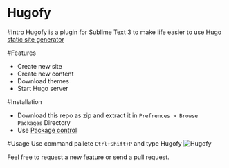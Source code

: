 # Hugofy

#Intro
Hugofy is a plugin for Sublime Text 3 to make life easier to use [Hugo static site generator](http://gohugo.io)

#Features
*	Create new site
*	Create new content
*	Download themes
*	Start Hugo server

#Installation
*	Download this repo as zip and extract it in ```Prefrences > Browse Packages``` Directory
*	Use [Package control](https://packagecontrol.io/installation)


#Usage
Use command pallete ```Ctrl+Shift+P``` and type Hugofy
![Hugofy](http://i.imgur.com/2pAaB5f.png)

Feel free to request a new feature or send a pull request.

